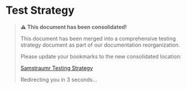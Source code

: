 <!--
Copyright (c) 2025 Eric C. Mumford (@heymumford)

This software was developed with analytical assistance from AI tools 
including Claude 3.7 Sonnet, Claude Code, and Google Gemini Deep Research,
which were used as paid services. All intellectual property rights 
remain exclusively with the copyright holder listed above.

Licensed under the Mozilla Public License 2.0
-->


# Test Strategy

> **⚠️ This document has been consolidated!**
>
> This document has been merged into a comprehensive testing strategy document as part of our documentation reorganization.
>
> Please update your bookmarks to the new consolidated location:
>
> [Samstraumr Testing Strategy](testing-strategy.md)
>
> Redirecting you in 3 seconds...
